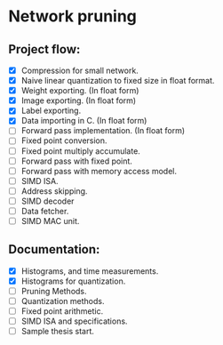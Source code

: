 # Network pruning

## Project flow:

- [X] Compression for small network.
- [X] Naive linear quantization to fixed size in float format.
- [X] Weight exporting. (In float form)
- [X] Image exporting. (In float form)
- [X] Label exporting.
- [X] Data importing in C. (In float form)
- [ ] Forward pass implementation. (In float form)
- [ ] Fixed point conversion.
- [ ] Fixed point multiply accumulate.
- [ ] Forward pass with fixed point.
- [ ] Forward pass with memory access model.
- [ ] SIMD ISA.
- [ ] Address skipping.
- [ ] SIMD decoder
- [ ] Data fetcher.
- [ ] SIMD MAC unit.

## Documentation:
- [X] Histograms, and time measurements.
- [X] Histograms for quantization.
- [ ] Pruning Methods.
- [ ] Quantization methods.
- [ ] Fixed point arithmetic.
- [ ] SIMD ISA and specifications.
- [ ] Sample thesis start.
